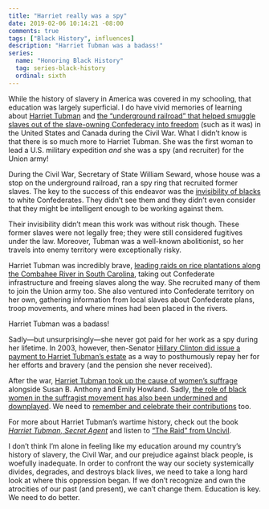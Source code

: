 ```yaml
---
title: "Harriet really was a spy"
date: 2019-02-06 10:14:21 -08:00
comments: true
tags: ["Black History", influences]
description: "Harriet Tubman was a badass!"
series:
  name: "Honoring Black History"
  tag: series-black-history
  ordinal: sixth
---
```


While the history of slavery in America was covered in my schooling, that education was largely superficial. I do have vivid memories of learning about [Harriet Tubman](https://wikipedia.org/wiki/Harriet_Tubman) and [the “underground railroad” that helped smuggle slaves out of the slave-owning Confederacy into freedom](https://wikipedia.org/wiki/Underground_Railroad) (such as it was) in the United States and Canada during the Civil War. What I didn’t know is that there is so much more to Harriet Tubman. She was the first woman to lead a U.S. military expedition *and* she was a spy (and recruiter) for the Union army!

<!-- more -->

During the Civil War, Secretary of State William Seward, whose house was a stop on the underground railroad, ran a spy ring that recruited former slaves. The key to the success of this endeavor was the [invisibility of blacks](https://www.aaron-gustafson.com/notebook/why-oscars-middle-name-is-ellison/) to white Confederates. They didn’t see them and they didn’t even consider that they might be intelligent enough to be working against them.

Their invisibility didn’t mean this work was without risk though. These former slaves were not legally free; they were still considered fugitives under the law. Moreover, Tubman was a well-known abolitionist, so her travels into enemy territory were exceptionally risky.

Harriet Tubman was incredibly brave, [leading raids on rice plantations along the Combahee River in South Carolina](http://harriettubman.com/tubman2.html), taking out Confederate infrastructure and freeing slaves along the way. She recruited many of them to join the Union army too. She also ventured into Confederate territory on her own, gathering information from local slaves about Confederate plans, troop movements, and where mines had been placed in the rivers.

Harriet Tubman was a badass!

Sadly—but unsurprisingly—she never got paid for her work as a spy during her lifetime. In 2003, however, then-Senator [Hillary Clinton did issue a payment to Harriet Tubman’s estate](http://harriettubman.com/senclintion.html) as a way to posthumously repay her for her efforts and bravery (and the pension she never received).

After the war, [Harriet Tubman took up the cause of women’s suffrage](http://www.harriet-tubman.org/women-rights-suffrage/) alongside Susan B. Anthony and Emily Howland. Sadly, [the role of black women in the suffragist movement has also been undermined and downplayed](https://www.nytimes.com/2019/02/02/opinion/sunday/women-voting-19th-amendment-white-supremacy.html). We need to [remember and celebrate their contributions](https://wikipedia.org/wiki/African-American_women%27s_suffrage_movement) too.

For more about Harriet Tubman’s wartime history, check out the book [<cite>Harriet Tubman, Secret Agent</cite>](https://www.goodreads.com/book/show/118134.Harriet_Tubman_Secret_Agent) and listen to [“The Raid” from Uncivil](https://www.gimletmedia.com/uncivil/the-raid).

<aside><p>I don’t think I’m alone in feeling like my education around my country’s history of slavery, the Civil War, and our prejudice against black people, is woefully inadequate. In order to confront the way our society systemically divides, degrades, and destroys black lives, we need to take a long hard look at where this oppression began. If we don’t recognize and own the atrocities of our past (and present), we can’t change them. Education is key. We need to do better.</p></aside>